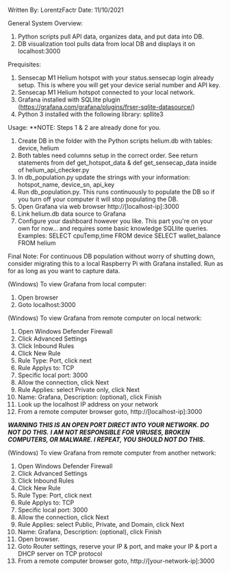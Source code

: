 Written By: LorentzFactr
Date: 11/10/2021

General System Overview:
1. Python scripts pull API data, organizes data, and put data into DB.
2. DB visualization tool pulls data from local DB and displays it on localhost:3000

Prequisites:
1. Sensecap M1 Helium hotspot with your status.sensecap login already setup. This is where you will get your device serial number and API key.
2. Sensecap M1 Helium hotspot connected to your local network. 
2. Grafana installed with SQLlite plugin (https://grafana.com/grafana/plugins/frser-sqlite-datasource/)
3. Python 3 installed with the following library: spllite3 

Usage:
**NOTE: Steps 1 & 2 are already done for you.
1. Create DB in the folder with the Python scripts helium.db with tables: device, helium
2. Both tables need columns setup in the correct order. See return statements 
from def get_hotspot_data & def get_sensecap_data inside of helium_api_checker.py
3. In db_population.py update the strings with your information: hotspot_name, device_sn, api_key
4. Run db_population.py. This runs continuously to populate the DB so if you turn off your computer it will stop populating the DB.
5. Open Grafana via web browser http://[localhost-ip]:3000
6. Link helium.db data source to Grafana
7. Configure your dashboard however you like. This part you're on your own for now... and requires some basic knowledge SQLlite queries.
	Examples: SELECT cpuTemp,time FROM device
		  SELECT wallet_balance FROM helium 

Final Note: For continuous DB population without worry of shutting down, consider migrating this to a local Raspberry Pi with Grafana installed.
Run as for as long as you want to capture data.


(Windows) To view Grafana from local computer:
1. Open browser
2. Goto localhost:3000

(Windows) To view Grafana from remote computer on local network:
1. Open Windows Defender Firewall
2. Click Advanced Settings
3. Click Inbound Rules
4. Click New Rule
5. Rule Type: Port, click next
6. Rule Applys to: TCP
7. Specific local port: 3000
8. Allow the connection, click Next
9. Rule Applies: select Private only, click Next
10. Name: Grafana, Description: (optional), click Finish
11. Look up the localhost IP address on your network
12. From a remote computer browser goto, http://[localhost-ip]:3000

***WARNING THIS IS AN OPEN PORT DIRECT INTO YOUR NETWORK. DO NOT DO THIS.***
***I AM NOT RESPONSIBLE FOR VIRUSES, BROKEN COMPUTERS, OR MALWARE. I REPEAT, YOU SHOULD NOT DO THIS.*** 

(Windows) To view Grafana from remote computer from another network:
1. Open Windows Defender Firewall
2. Click Advanced Settings
3. Click Inbound Rules
4. Click New Rule
5. Rule Type: Port, click next
6. Rule Applys to: TCP
7. Specific local port: 3000
8. Allow the connection, click Next
9. Rule Applies: select Public, Private, and Domain, click Next
10. Name: Grafana, Description: (optional), click Finish
11. Open browser.
12. Goto Router settings, reserve your IP & port, and make your IP & port a DHCP server on TCP protocol
13. From a remote computer browser goto, http://[your-network-ip]:3000
